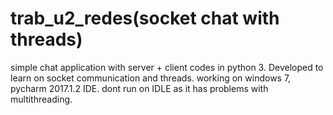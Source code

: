 # trab_u2_redes(socket chat with threads)
simple chat application with server + client codes in python 3. Developed to learn on socket communication and threads.
working on windows 7, pycharm 2017.1.2 IDE. dont run on IDLE as it has problems with multithreading.
